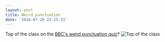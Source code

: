 ```yaml
---
layout: post
title: Weird punctuation
date: '2016-07-20 22:25:33'
---
```


Top of the class on the [BBC's weird punctuation quiz](http://www.bbc.co.uk/cbbc/quizzes/weird-punctuation)‽
![Top of the class](https://www.dropbox.com/s/k3o1utgfh5mp2vo/Screenshot%202016-07-20%2023.21.42.png?raw=1)